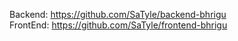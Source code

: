 Backend: https://github.com/SaTyle/backend-bhrigu <br>
FrontEnd: https://github.com/SaTyle/frontend-bhrigu
